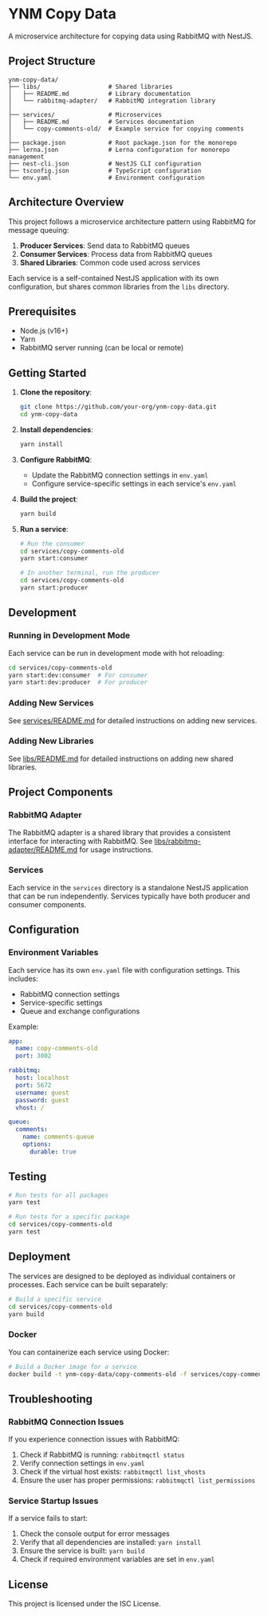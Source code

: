 # YNM Copy Data

A microservice architecture for copying data using RabbitMQ with NestJS.

## Project Structure

```
ynm-copy-data/
├── libs/                   # Shared libraries
│   ├── README.md           # Library documentation
│   └── rabbitmq-adapter/   # RabbitMQ integration library
│
├── services/               # Microservices
│   ├── README.md           # Services documentation
│   └── copy-comments-old/  # Example service for copying comments
│
├── package.json            # Root package.json for the monorepo
├── lerna.json              # Lerna configuration for monorepo management
├── nest-cli.json           # NestJS CLI configuration
├── tsconfig.json           # TypeScript configuration
└── env.yaml                # Environment configuration
```

## Architecture Overview

This project follows a microservice architecture pattern using RabbitMQ for message queuing:

1. **Producer Services**: Send data to RabbitMQ queues
2. **Consumer Services**: Process data from RabbitMQ queues
3. **Shared Libraries**: Common code used across services

Each service is a self-contained NestJS application with its own configuration, but shares common libraries from the `libs` directory.

## Prerequisites

- Node.js (v16+)
- Yarn
- RabbitMQ server running (can be local or remote)

## Getting Started

1. **Clone the repository**:
   ```bash
   git clone https://github.com/your-org/ynm-copy-data.git
   cd ynm-copy-data
   ```

2. **Install dependencies**:
   ```bash
   yarn install
   ```

3. **Configure RabbitMQ**:
   - Update the RabbitMQ connection settings in `env.yaml`
   - Configure service-specific settings in each service's `env.yaml`

4. **Build the project**:
   ```bash
   yarn build
   ```

5. **Run a service**:
   ```bash
   # Run the consumer
   cd services/copy-comments-old
   yarn start:consumer
   
   # In another terminal, run the producer
   cd services/copy-comments-old
   yarn start:producer
   ```

## Development

### Running in Development Mode

Each service can be run in development mode with hot reloading:

```bash
cd services/copy-comments-old
yarn start:dev:consumer  # For consumer
yarn start:dev:producer  # For producer
```

### Adding New Services

See [services/README.md](services/README.md) for detailed instructions on adding new services.

### Adding New Libraries

See [libs/README.md](libs/README.md) for detailed instructions on adding new shared libraries.

## Project Components

### RabbitMQ Adapter

The RabbitMQ adapter is a shared library that provides a consistent interface for interacting with RabbitMQ. See [libs/rabbitmq-adapter/README.md](libs/rabbitmq-adapter/README.md) for usage instructions.

### Services

Each service in the `services` directory is a standalone NestJS application that can be run independently. Services typically have both producer and consumer components.

## Configuration

### Environment Variables

Each service has its own `env.yaml` file with configuration settings. This includes:

- RabbitMQ connection settings
- Service-specific settings
- Queue and exchange configurations

Example:
```yaml
app:
  name: copy-comments-old
  port: 3002

rabbitmq:
  host: localhost
  port: 5672
  username: guest
  password: guest
  vhost: /

queue:
  comments:
    name: comments-queue
    options:
      durable: true
```

## Testing

```bash
# Run tests for all packages
yarn test

# Run tests for a specific package
cd services/copy-comments-old
yarn test
```

## Deployment

The services are designed to be deployed as individual containers or processes. Each service can be built separately:

```bash
# Build a specific service
cd services/copy-comments-old
yarn build
```

### Docker

You can containerize each service using Docker:

```bash
# Build a Docker image for a service
docker build -t ynm-copy-data/copy-comments-old -f services/copy-comments-old/Dockerfile .
```

## Troubleshooting

### RabbitMQ Connection Issues

If you experience connection issues with RabbitMQ:

1. Check if RabbitMQ is running: `rabbitmqctl status`
2. Verify connection settings in `env.yaml`
3. Check if the virtual host exists: `rabbitmqctl list_vhosts`
4. Ensure the user has proper permissions: `rabbitmqctl list_permissions`

### Service Startup Issues

If a service fails to start:

1. Check the console output for error messages
2. Verify that all dependencies are installed: `yarn install`
3. Ensure the service is built: `yarn build`
4. Check if required environment variables are set in `env.yaml`

## License

This project is licensed under the ISC License. 